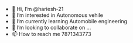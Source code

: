 - 👋 Hi, I’m @hariesh-21
- 👀 I’m interested in Autonomous vehile 
- 🌱 I’m currently learning Automobile engineering
- 💞️ I’m looking to collaborate on ...
- 📫 How to reach me 7871343773

<!---
hariesh-21/hariesh-21 is a ✨ special ✨ repository because its `README.md` (this file) appears on your GitHub profile.
You can click the Preview link to take a look at your changes.
--->
